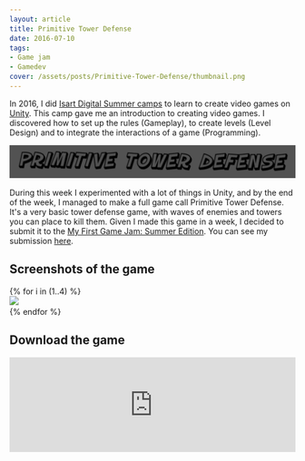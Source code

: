 ```yaml
---
layout: article
title: Primitive Tower Defense
date: 2016-07-10
tags:
- Game jam
- Gamedev
cover: /assets/posts/Primitive-Tower-Defense/thumbnail.png
---
```


In 2016, I did [Isart Digital Summer camps](https://www.isart.com/summer-camps/video-game-creation/) to learn to create video games on [Unity](https://unity.com/).
This camp gave me an introduction to creating video games. I discovered how to set up the rules (Gameplay), to create levels (Level Design) and to integrate the interactions of a game (Programming).

![banner](/assets/posts/Primitive-Tower-Defense/banner.png)

During this week I experimented with a lot of things in Unity, and by the end of the week, I managed to make a full game call Primitive Tower Defense. It's a very basic tower defense game, with waves of enemies and towers you can place to kill them.
Given I made this game in a week, I decided to submit it to the [My First Game Jam: Summer Edition](https://itch.io/jam/my-first-game-jam-summer-2016). You can see my submission [here](https://itch.io/jam/my-first-game-jam-summer-2016/rate/75019).

## Screenshots of the game

<div class="swiper swiper-demo my-3 swiper-demo--0" style="height: auto;">
  <div class="swiper__wrapper">
  {% for i in (1..4) %}
    <div class="swiper__slide"><img class="lightbox-ignore" src="/assets/posts/Primitive-Tower-Defense/screen{{i}}.png"/></div>
  {% endfor %}
  </div>
  <div class="swiper__button swiper__button--prev fas fa-chevron-left"></div>
  <div class="swiper__button swiper__button--next fas fa-chevron-right"></div>
</div>

## Download the game

<iframe frameborder="0" src="https://itch.io/embed/75019" width="100%" height="167"><a href="https://gabrielvidal.itch.io/primitive-tower-defense">Primitive Tower Defense by Gabriel Vidal</a></iframe>

<script>
  {%- include scripts/lib/swiper.js -%}
  var SOURCES = window.TEXT_VARIABLES.sources;
  window.Lazyload.js(SOURCES.jquery, function() {
    $('.swiper-demo--0').swiper();
  });
</script>